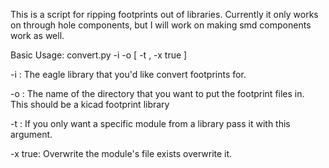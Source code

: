 This is a script for ripping footprints out of libraries.  Currently it only works on through hole components, but I will work on making smd components work as well.

Basic Usage:
  convert.py -i <inputfile> -o <outputDirectory> [ -t <target-module-name>, -x true ]
    
  -i <inputfile>:  The eagle library that you'd like convert footprints for.
  
  -o <outputDirectory>: The name of the directory that you want to put the footprint files in.  
                   This should be a kicad footprint library
                   
  -t <target-module-name>:  If you only want a specific module from a library pass it with this argument.
  
  -x true: Overwrite the module's file exists overwrite it. 
  
  